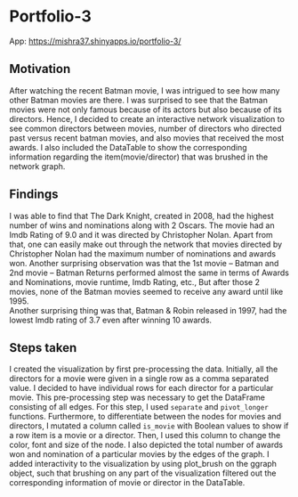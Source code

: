 # Portfolio-3

App: https://mishra37.shinyapps.io/portfolio-3/

## Motivation
After watching the recent Batman movie, I was intrigued to see how many other Batman movies are there. 
I was surprised to see that the Batman movies were not only famous because of its actors but also because of its directors. 
Hence, I decided to create an interactive network visualization to see common directors between movies, number of directors 
who directed past versus recent batman movies, and also movies that received the most awards. I also included the DataTable 
to show the corresponding information regarding the item(movie/director) that was brushed in the network graph.

## Findings
I was able to find that The Dark Knight, created in 2008, had the highest number of wins and nominations along with 2 Oscars. 
The movie had an Imdb Rating of 9.0 and it was directed by Christopher Nolan. Apart from that, one can easily make out through 
the network that movies directed by Christopher Nolan had the maximum number of nominations and awards won. Another surprising 
observation was that the 1st movie – Batman and 2nd movie – Batman Returns performed almost the same in terms of Awards and Nominations, 
movie runtime, Imdb Rating, etc., But after those 2 movies, none of the Batman movies seemed to receive any award until like 1995.  
Another surprising thing was that, Batman & Robin released in 1997, had the lowest Imdb rating of 3.7 even after winning 10 awards. 

## Steps taken
I created the visualization by first pre-processing the data. Initially, all the directors for a movie were given in a single row 
as a comma separated value. I decided to have individual rows for each director for a particular movie. This pre-processing step was 
necessary to get the DataFrame consisting of all edges. For this step, I used `separate` and `pivot_longer` functions. Furthermore, 
to differentiate between the nodes for movies and directors, I mutated a column called `is_movie` with Boolean values to show if a 
row item is a movie or a director. Then, I used this column to change the color, font and size of the node. I also depicted the total 
number of awards won and nomination of a particular movies by the edges of the graph. I added interactivity to the visualization by 
using plot_brush on the ggraph object, such that brushing on any part of the visualization filtered out the corresponding information 
of movie or director in the DataTable.


